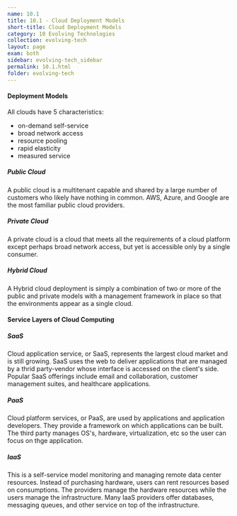 ```yaml
---
name: 10.1
title: 10.1 - Cloud Deployment Models
short-title: Cloud Deployment Models
category: 10 Evolving Technologies
collection: evolving-tech
layout: page
exam: both
sidebar: evolving-tech_sidebar
permalink: 10.1.html
folder: evolving-tech
---
```


#### Deployment Models
All clouds have 5 characteristics:
- on-demand self-service
- broad network access
- resource pooling
- rapid elasticity
- measured service

##### Public Cloud
A public cloud is a multitenant capable and shared by a large number of customers who likely have nothing in common. AWS, Azure, and Google are the most familiar public cloud providers.
##### Private Cloud
A private cloud is a cloud that meets all the requirements of a cloud platform except perhaps broad network access, but yet is accessible only by a single consumer.

##### Hybrid Cloud
A Hybrid cloud deployment is simply a combination of two or more of the public and private models with a management framework in place so that the environments appear as a single cloud.


#### Service Layers of Cloud Computing

##### SaaS
Cloud application service, or SaaS, represents the largest cloud market and is still growing. SaaS uses the web to deliver applications that are managed by a thrid party-vendor whose interface is accessed on the client's side. Popular SaaS offerings include email and collaboration, customer management suites, and healthcare applications.


##### PaaS
Cloud platform services, or PaaS, are used by applications and application developers. They provide a framework on which applications can be built. The third party manages OS's, hardware, virtualization, etc so the user can focus on thge application.

##### IaaS
This is a self-service model monitoring and managing remote data center resources. Instead of purchasing hardware, users can rent resources based on consumptions. The providers manage the hardware resources while the users manage the infrastructure. Many IaaS providers offer databases, messaging queues, and other service on top of the infrastructure.


